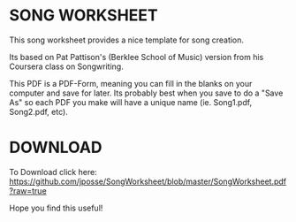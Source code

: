 SONG WORKSHEET
==============

This song worksheet provides a nice template for song creation. 

Its based on Pat Pattison's (Berklee School of Music) version from his Coursera class on Songwriting. 

This PDF is a PDF-Form, meaning you can fill in the blanks on your computer and save for later. Its probably best when you save to do a "Save As" so each PDF you make will have a unique name (ie. Song1.pdf, Song2.pdf, etc). 

DOWNLOAD 
========

To Download click here: https://github.com/jposse/SongWorksheet/blob/master/SongWorksheet.pdf?raw=true

Hope you find this useful!

 
